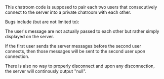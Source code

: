 This chatroom code is supposed to pair each two users that consecutively connect to the server into a private chatroom with each other.

Bugs include (but are not limited to):

The user's message are not actually passed to each other but rather simply displayed on the server.

If the first user sends the server messages before the second user connects, then those messages will be sent to the second user upon connection.

There is also no way to properly disconnect and upon any disconnection, the server will continously output "null".